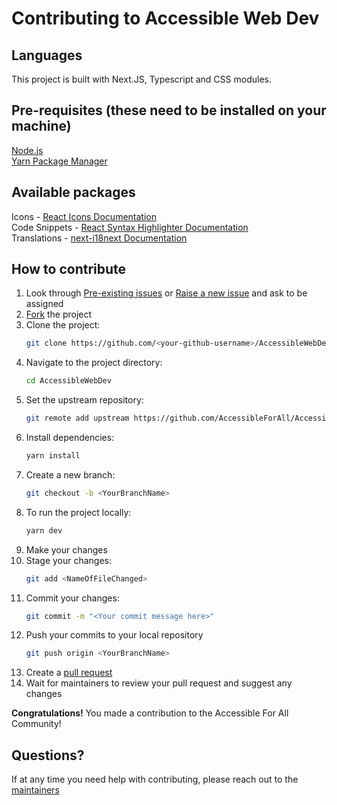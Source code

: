 # Contributing to Accessible Web Dev

## Languages

This project is built with Next.JS, Typescript and CSS modules.

## Pre-requisites (these need to be installed on your machine)

[Node.js](https://nodejs.org/en/)  
[Yarn Package Manager](https://yarnpkg.com/)  

## Available packages

Icons - [React Icons Documentation]( https://react-icons.github.io/react-icons)  
Code Snippets - [React Syntax Highlighter Documentation](https://github.com/react-syntax-highlighter/react-syntax-highlighter)  
Translations - [next-i18next Documentation](https://next.i18next.com/)  

## How to contribute

1.  Look through [Pre-existing issues](https://github.com/AccessibleForAll/AccessibleWebDev/issues) or [Raise a new issue](https://github.com/AccessibleForAll/AccessibleWebDev/issues/new/choose) and ask to be assigned
2.  [Fork](https://github.com/AccessibleForAll/AccessibleWebDev/fork) the project
3.  Clone the project:
    ```bash
    git clone https://github.com/<your-github-username>/AccessibleWebDev
    ```
4.  Navigate to the project directory:
    ```bash
    cd AccessibleWebDev
    ```
5.  Set the upstream repository:
    ```bash
    git remote add upstream https://github.com/AccessibleForAll/AccessibleWebDev.git
    ```
6.  Install dependencies:
    ```bash
    yarn install
    ```
7.  Create a new branch:
    ```bash
    git checkout -b <YourBranchName>
    ```
8.  To run the project locally:
    ````bash
    yarn dev
    ````
9.  Make your changes
10. Stage your changes:
    ```bash
    git add <NameOfFileChanged>
    ```
11. Commit your changes:
    ```bash
    git commit -m "<Your commit message here>"
    ```
12. Push your commits to your local repository
    ```bash
    git push origin <YourBranchName>
    ```
13. Create a [pull request](https://docs.github.com/en/pull-requests/collaborating-with-pull-requests/proposing-changes-to-your-work-with-pull-requests/creating-a-pull-request)
14. Wait for maintainers to review your pull request and suggest any changes

**Congratulations!** You made a contribution to the Accessible For All Community!

## Questions?

If at any time you need help with contributing, please reach out to the [maintainers](https://github.com/AccessibleForAll/Support/blob/main/README.md#our-maintainers)
